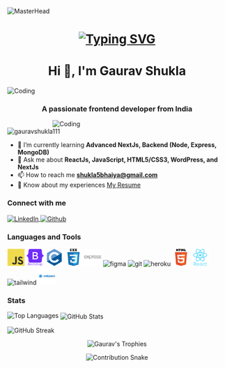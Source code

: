 <!-- Add a GIF header for dynamic appeal -->
<img src="https://user-images.githubusercontent.com/90236635/232446433-d5540fa2-fe28-4bb8-b929-cdb51fe61336.gif" alt="MasterHead" align="center" />

<!-- Typing SVG animation for intro -->
<h1 align="center">
  <a href="#"><img src="https://readme-typing-svg.herokuapp.com?font=Fira+Code&size=22&pause=1000&center=true&vCenter=true&width=435&lines=Frontend+Developer;React.js+%7C+JavaScript;Creating+Responsive+Designs;Open+to+new+opportunities!" alt="Typing SVG" /></a>
</h1>

<h1 align="center">Hi 👋, I'm Gaurav Shukla</h1>

<!-- Make the coding GIF centered and impactful -->
<img align="center" alt="Coding" src="https://user-images.githubusercontent.com/84556549/218094570-8712f534-ce25-4231-9bab-9d688ab3e60f.gif" style="display: block; margin: 20px auto;" width="600">

<h3 align="center">A passionate frontend developer from India</h3>

<!-- Coding GIF on the right -->
<img align="right" alt="Coding" width="400" src="https://cdn.dribbble.com/users/1162077/screenshots/3848914/programmer.gif">

<!-- Profile views count and other info -->
<p align="left">
  <img src="https://komarev.com/ghpvc/?username=gauravshukla111&label=Profile%20views&color=0e75b6&style=flat" alt="gauravshukla111" />
</p>

- 🌱 I’m currently learning **Advanced NextJs, Backend (Node, Express, MongoDB)**  
- 💬 Ask me about **ReactJs, JavaScript, HTML5/CSS3, WordPress, and NextJs**  
- 📫 How to reach me **shukla5bhaiya@gmail.com**  
- 📄 Know about my experiences [My Resume](https://drive.google.com/file/d/1EhPDeUyu9Gcf8qLnbQ4eiG_jD73ULiMV/view?usp=sharing)

### Connect with me
<p align="left">
  <a href="https://www.linkedin.com/in/gaurav-shukla-1656a728b/" target="blank">
    <img align="center" src="https://cdn.jsdelivr.net/npm/simple-icons@v3/icons/linkedin.svg" alt="LinkedIn" height="30" width="40"/>
  </a>
  <a href="https://github.com/gauravshukla111" target="blank">
    <img align="center" src="https://cdn.jsdelivr.net/npm/simple-icons@v3/icons/github.svg" alt="Github" height="30" width="40"/>
  </a>
</p>

### Languages and Tools
<p align="left">
  <img src="https://raw.githubusercontent.com/devicons/devicon/master/icons/javascript/javascript-original.svg" alt="javascript" width="40" height="40"/>
  <img src="https://raw.githubusercontent.com/devicons/devicon/master/icons/bootstrap/bootstrap-plain-wordmark.svg" alt="bootstrap" width="40" height="40"/>
  <img src="https://raw.githubusercontent.com/devicons/devicon/master/icons/c/c-original.svg" alt="c" width="40" height="40"/>
  <img src="https://raw.githubusercontent.com/devicons/devicon/master/icons/css3/css3-original-wordmark.svg" alt="css3" width="40" height="40"/>
  <img src="https://raw.githubusercontent.com/devicons/devicon/master/icons/express/express-original-wordmark.svg" alt="express" width="40" height="40"/>
  <img src="https://www.vectorlogo.zone/logos/figma/figma-icon.svg" alt="figma" width="40" height="40"/>
  <img src="https://www.vectorlogo.zone/logos/git-scm/git-scm-icon.svg" alt="git" width="40" height="40"/>
  <img src="https://www.vectorlogo.zone/logos/heroku/heroku-icon.svg" alt="heroku" width="40" height="40"/>
  <img src="https://raw.githubusercontent.com/devicons/devicon/master/icons/html5/html5-original-wordmark.svg" alt="html5" width="40" height="40"/>
  <img src="https://raw.githubusercontent.com/devicons/devicon/master/icons/react/react-original-wordmark.svg" alt="react" width="40" height="40"/>
  <img src="https://www.vectorlogo.zone/logos/tailwindcss/tailwindcss-icon.svg" alt="tailwind" width="40" height="40"/>
  <img src="https://raw.githubusercontent.com/devicons/devicon/d00d0969292a6569d45b06d3f350f463a0107b0d/icons/webpack/webpack-original-wordmark.svg" alt="webpack" width="40" height="40"/>
</p>

### Stats
<p><img align="left" src="https://github-readme-stats.vercel.app/api/top-langs?username=gauravshukla111&show_icons=true&locale=en&layout=compact" alt="Top Languages" /></p>

<p>&nbsp;<img align="center" src="https://github-readme-stats.vercel.app/api?username=gauravshukla111&show_icons=true&locale=en" alt="GitHub Stats" /></p>

<p><img align="center" src="https://github-readme-streak-stats.herokuapp.com/?user=gauravshukla111&" alt="GitHub Streak" /></p>

<!-- Trophies section -->
<p align="center">
  <img src="https://github-profile-trophy.vercel.app/?username=gauravshukla111&theme=onestar&no-frame=true&column=8" alt="Gaurav's Trophies" />
</p>

<!-- GitHub Contribution Snake animation -->
<p align="center">
  <img src="https://github.com/gauravshukla111/gauravshukla111/blob/output/github-contribution-grid-snake.svg" alt="Contribution Snake" />
</p>
